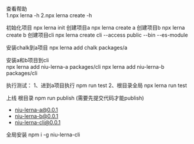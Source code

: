 
查看帮助  
  1.npx lerna -h
  2.npx lerna create -h

初始化项目    npx lerna init
创建项目a     npx lerna create a
创建项目b     npx lerna create b
创建项目cli   npx lerna create cli --access public --bin --es-module


安装chalk到a项目  npx lerna add chalk packages/a

安装a和b项目到cli  
  npx lerna add niu-lerna-a packages/cli
  npx lerna add niu-lerna-b packages/cli


执行测试：
1、进到a项目执行  npm run test
2、根目录全局     npx lerna run test


上线
根目录 npm run publish  (需要先提交代码才能publish)

 - niu-lerna-a@0.0.1
 - niu-lerna-b@0.0.1
 - niu-lerna-cli@0.0.1


全局安装 npm i -g niu-lerna-cli

